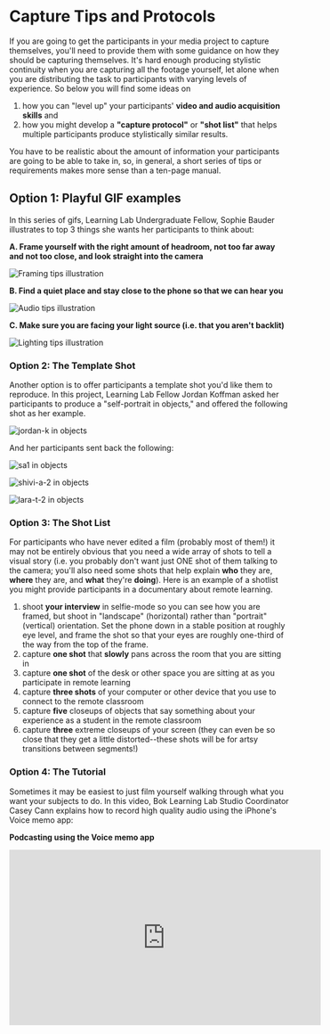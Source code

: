 # Capture Tips and Protocols #

If you are going to get the participants in your media project to capture themselves, you'll need to provide them with some guidance on how they should be capturing themselves. It's hard enough producing stylistic continuity when you are capturing all the footage yourself, let alone when you are distributing the task to participants with varying levels of experience. So below you will find some ideas on 
1. how you can "level up" your participants' **video and audio acquisition skills** and
2. how you might develop a **"capture protocol"** or **"shot list"** that helps multiple participants produce stylistically similar results.

You have to be realistic about the amount of information your participants are going to be able to take in, so, in general, a short series of tips or requirements makes more sense than a ten-page manual. 

## Option 1: Playful GIF examples ##

In this series of gifs, Learning Lab Undergraduate Fellow, Sophie Bauder illustrates to top 3 things she wants her participants to think about:

**A. Frame yourself with the right amount of headroom, not too far away and not too close, and look straight into the camera**

![Framing tips illustration](https://files.slack.com/files-pri/T0HTW3H0V-F01ACD9T7K3/img_4111_300.gif?pub_secret=29c9d2c268)

**B. Find a quiet place and stay close to the phone so that we can hear you**

![Audio tips illustration](https://files.slack.com/files-pri/T0HTW3H0V-F01A60D86SY/img_4110_300.gif?pub_secret=e254789f8a)

**C. Make sure you are facing your light source (i.e. that you aren't backlit)**

![Lighting tips illustration](https://files.slack.com/files-pri/T0HTW3H0V-F019T2GLMP0/img_4109_300.gif?pub_secret=30adedf8cd)


### Option 2: The Template Shot ###

Another option is to offer participants a template shot you'd like them to reproduce. In this project, Learning Lab Fellow Jordan Koffman asked her participants to produce a "self-portrait in objects," and offered the following shot as her example.

![jordan-k in objects](https://files.slack.com/files-pri/T0HTW3H0V-F01B5F8NVJL/image_from_ios.jpg?pub_secret=c44af92b30)

And her participants sent back the following:

![sa1 in objects](https://files.slack.com/files-pri/T0HTW3H0V-F01B5JK1KQ8/img_7467.jpg?pub_secret=4ed38c0bb2)

![shivi-a-2 in objects](https://files.slack.com/files-pri/T0HTW3H0V-F01APBDDT5L/img_7468.jpg?pub_secret=c4efd2e299)

![lara-t-2 in objects](https://files.slack.com/files-pri/T0HTW3H0V-F01AFB4RYJ3/img_20200910_152945-01.jpeg?pub_secret=f79f228bcd)


### Option 3: The Shot List ###

For participants who have never edited a film (probably most of them!) it may not be entirely obvious that you need a wide array of shots to tell a visual story (i.e. you probably don't want just ONE shot of them talking to the camera; you'll also need some shots that help explain **who** they are, **where** they are, and **what** they're **doing**). Here is an example of a shotlist you might provide participants in a documentary about remote learning.

1. shoot **your interview** in selfie-mode so you can see how you are framed, but shoot in "landscape" (horizontal) rather than "portrait" (vertical) orientation. Set the phone down in a stable position at roughly eye level, and frame the shot so that your eyes are roughly one-third of the way from the top of the frame.
2. capture **one shot** that **slowly** pans across the room that you are sitting in
3. capture **one shot** of the desk or other space you are sitting at as you participate in remote learning 
4. capture **three shots** of your computer or other device that you use to connect to the remote classroom
4. capture **five** closeups of objects that say something about your experience as a student in the remote classroom
5. capture **three** extreme closeups of your screen (they can even be so close that they get a little distorted--these shots will be for artsy transitions between segments!)


### Option 4: The Tutorial ###

Sometimes it may be easiest to just film yourself walking through what you want your subjects to do. In this video, Bok Learning Lab Studio Coordinator Casey Cann explains how to record high quality audio using the iPhone's Voice memo app:

**Podcasting using the Voice memo app**
<iframe width="560" height="315" src="https://www.youtube.com/embed/LeGq-5SYqXQ" frameborder="0" allow="accelerometer; autoplay; clipboard-write; encrypted-media; gyroscope; picture-in-picture" allowfullscreen></iframe>
